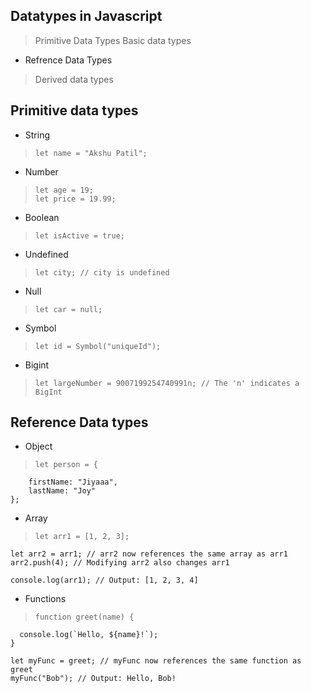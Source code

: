 ## Datatypes in Javascript
> Primitive Data Types
> Basic data types
- Refrence Data Types
> Derived data types

## Primitive data types
- String 
>     let name = "Akshu Patil";
- Number
>     let age = 19;
>     let price = 19.99;
- Boolean
>     let isActive = true;
- Undefined
>     let city; // city is undefined
- Null
>     let car = null;
- Symbol
>     let id = Symbol("uniqueId");
- Bigint
>     let largeNumber = 9007199254740991n; // The 'n' indicates a BigInt

## Reference Data types
- Object
>     let person = {
        firstName: "Jiyaaa",
        lastName: "Joy"
    };

- Array
>     let arr1 = [1, 2, 3];

    let arr2 = arr1; // arr2 now references the same array as arr1
    arr2.push(4); // Modifying arr2 also changes arr1

    console.log(arr1); // Output: [1, 2, 3, 4]

- Functions
>     function greet(name) {
      console.log(`Hello, ${name}!`);
    }

    let myFunc = greet; // myFunc now references the same function as greet
    myFunc("Bob"); // Output: Hello, Bob!